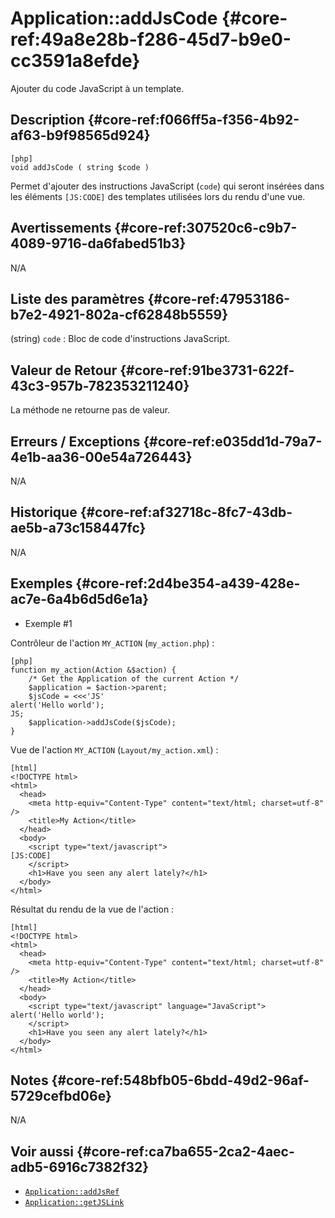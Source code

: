 # Application::addJsCode {#core-ref:49a8e28b-f286-45d7-b9e0-cc3591a8efde}

<div class="short-description">
Ajouter du code JavaScript à un template.
</div>

<!-- <div class="applicability"></div> -->

## Description {#core-ref:f066ff5a-f356-4b92-af63-b9f98565d924}


    [php]
    void addJsCode ( string $code )

Permet d'ajouter des instructions JavaScript (`code`) qui seront insérées dans
les éléments `[JS:CODE]` des templates utilisées lors du rendu d'une vue.

## Avertissements {#core-ref:307520c6-c9b7-4089-9716-da6fabed51b3}

N/A

## Liste des paramètres {#core-ref:47953186-b7e2-4921-802a-cf62848b5559}

(string) `code`
:   Bloc de code d'instructions JavaScript.

## Valeur de Retour {#core-ref:91be3731-622f-43c3-957b-782353211240}

La méthode ne retourne pas de valeur.

## Erreurs / Exceptions {#core-ref:e035dd1d-79a7-4e1b-aa36-00e54a726443}

N/A

## Historique {#core-ref:af32718c-8fc7-43db-ae5b-a73c158447fc}

N/A

## Exemples {#core-ref:2d4be354-a439-428e-ac7e-6a4b6d5d6e1a}

- Exemple #1

Contrôleur de l'action `MY_ACTION` (`my_action.php`) :


    [php]
    function my_action(Action &$action) {
        /* Get the Application of the current Action */
        $application = $action->parent;
        $jsCode = <<<'JS'
    alert('Hello world');
    JS;
        $application->addJsCode($jsCode);
    }

Vue de l'action `MY_ACTION` (`Layout/my_action.xml`) :


    [html]
    <!DOCTYPE html>
    <html>
      <head>
        <meta http-equiv="Content-Type" content="text/html; charset=utf-8" />
        <title>My Action</title>
      </head>
      <body>
        <script type="text/javascript">
    [JS:CODE]
        </script>
        <h1>Have you seen any alert lately?</h1>
      </body>
    </html>


Résultat du rendu de la vue de l'action :


    [html]
    <!DOCTYPE html>
    <html>
      <head>
        <meta http-equiv="Content-Type" content="text/html; charset=utf-8" />
        <title>My Action</title>
      </head>
      <body>
        <script type="text/javascript" language="JavaScript">
    alert('Hello world');
        </script>
        <h1>Have you seen any alert lately?</h1>
      </body>
    </html>

## Notes {#core-ref:548bfb05-6bdd-49d2-96af-5729cefbd06e}

N/A

## Voir aussi {#core-ref:ca7ba655-2ca2-4aec-adb5-6916c7382f32}

- [`Application::addJsRef`](#core-ref:B4B041AA-2649-498D-ACE7-52131053C7DB)
- [`Application::getJSLink`](#core-ref:95056B5D-5002-4A5D-BC26-31595FAD9AFD)
